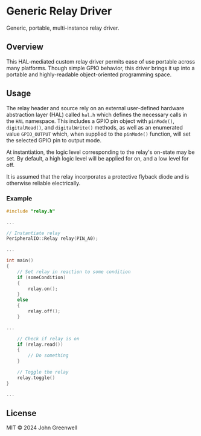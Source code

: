 # Generic Relay Driver

Generic, portable, multi-instance relay driver.

## Overview

This HAL-mediated custom relay driver permits ease of use portable across many platforms. Though simple GPIO behavior, this driver brings it up into a portable and highly-readable object-oriented programming space.

## Usage

The relay header and source rely on an external user-defined hardware abstraction layer (HAL) called `hal.h` which defines the necessary calls in the `HAL` namespace. This includes a GPIO pin object with `pinMode()`, `digitalRead()`, and `digitalWrite()` methods, as well as an enumerated value `GPIO_OUTPUT` which, when supplied to the `pinMode()` function, will set the selected GPIO pin to output mode.

At instantiation, the logic level corresponding to the relay's on-state may be set. By default, a high logic level will be applied for on, and a low level for off.

It is assumed that the relay incorporates a protective flyback diode and is otherwise reliable electrically.

### Example

```cpp
#include "relay.h"

...

// Instantiate relay
PeripheralIO::Relay relay(PIN_A0);

...

int main()
{
    // Set relay in reaction to some condition
    if (someCondition)
    {
        relay.on();
    }
    else
    {
        relay.off();
    }

...

    // Check if relay is on
    if (relay.read())
    {
        // Do something
    }

    // Toggle the relay
    relay.toggle()
}

...
```

## License

MIT © 2024 John Greenwell